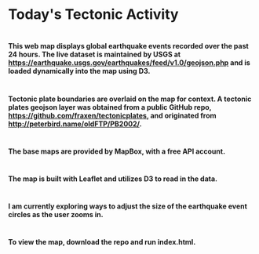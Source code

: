 # Today's Tectonic Activity
#
#### This web map displays global earthquake events recorded over the past 24 hours. The live dataset is maintained by USGS at https://earthquake.usgs.gov/earthquakes/feed/v1.0/geojson.php and is loaded dynamically into the map using D3.
#
#### Tectonic plate boundaries are overlaid on the map for context. A tectonic plates geojson layer was obtained from a public GitHub repo, https://github.com/fraxen/tectonicplates, and originated from http://peterbird.name/oldFTP/PB2002/.
#
#### The base maps are provided by MapBox, with a free API account.
#
#### The map is built with Leaflet and utilizes D3 to read in the data.
#
#### I am currently exploring ways to adjust the size of the earthquake event circles as the user zooms in.
#
#### To view the map, download the repo and run index.html.
